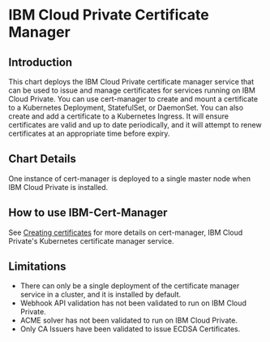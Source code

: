 # IBM Cloud Private Certificate Manager

## Introduction
This chart deploys the IBM Cloud Private certificate manager service that can be used to issue and manage certificates for services running on IBM Cloud Private. You can use cert-manager to create and mount a certificate to a Kubernetes Deployment, StatefulSet, or DaemonSet. You can also create and add a certificate to a Kubernetes Ingress. It will ensure certificates are valid and up to date periodically, and it will attempt to renew certificates at an appropriate time before expiry.

## Chart Details
One instance of cert-manager is deployed to a single master node when IBM Cloud Private is installed.

## How to use IBM-Cert-Manager
See [Creating certificates](https://www.ibm.com/support/knowledgecenter/en/SSBS6K_3.1.0/manage_applications/create_cert.html) for more details on cert-manager, IBM Cloud Private's Kubernetes certificate manager service.

## Limitations
* There can only be a single deployment of the certificate manager service in a cluster, and it is installed by default.
* Webhook API validation has not been validated to run on IBM Cloud Private.
* ACME solver has not been validated to run on IBM Cloud Private.
* Only CA Issuers have been validated to issue ECDSA Certificates.
